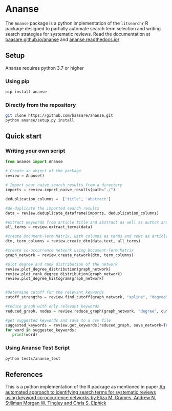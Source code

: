# Ananse

The ``Ananse`` package is a python implementation of the ``litsearchr`` R package  designed to partially automate search term selection and writing search strategies for systematic reviews. Read the documentation at [baasare.github.io/ananse](https://baasare.github.io/ananse/_build/html/index.html) and [ananse.readthedocs.io/](https://ananse.readthedocs.io/en/latest/)

## Setup
Ananse requires python 3.7 or higher


### Using pip

```bash
pip install ananse
```

### Directly from the repository

```bash
git clone https://github.com/baasare/ananse.git
python ananse/setup.py install
```

## Quick start        
### Writing your own script


```python
from ananse import Ananse
    
# Create an object of the package
review = Ananse()

# Import your naive search results from a directory 
imports = review.import_naive_results(path="./")

deduplication_columns =  ['title', 'abstract']

#de-duplicate the imported search results
data = review.deduplicate_dataframe(imports, deduplication_columns)

#extract keywords from article title and abstract as well as author and database tagged keywords
all_terms = review.extract_terms(data)

#create Document-Term Matrix, with columns as terms and rows as articles
dtm, term_columns = review.create_dtm(data.text, all_terms)

#create co-occurrence network using Document-Term Matrix
graph_network = review.create_network(dtm, term_columns)

#plot degree and rank distribution of the network
review.plot_degree_distribution(graph_network)
review.plot_rank_degree_distribution(graph_network)
review.plot_degree_histogram(graph_network)


#Determine cutoff for the relevant keywords
cutoff_strengths = review.find_cutoff(graph_network, "spline", "degree", degrees=2, knot_num=1, percent=0.8)

#reduce graph with only relevant keywords 
reduced_graph, nodes = review.reduce_graph(graph_network, "degree", cutoff_strengths)

#get suggested keywords and save to a csv file
suggested_keywords = review.get_keywords(reduced_graph, save_network=True )
for word in suggested_keywords:
   print(word)


```
### Using Ananse Test Script


```bash
python tests/ananse_test
```

## References

This is a python implementation of the R package as mentioned in paper [An automated approach to identifying search terms for systematic reviews using keyword co‐occurrence networks by Eliza M. Grames, Andrew N. Stillman  Morgan W. Tingley and Chris S. Elphick](https://besjournals.onlinelibrary.wiley.com/doi/10.1111/2041-210X.13268)